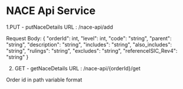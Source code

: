  # NACE Api Service
 
1.PUT - putNaceDetails
 URL : /nace-api/add

Request Body:
{
"orderId": int,
"level": int,
"code": "string",
"parent": "string",
"description": "string",
"includes": "string",
"also_includes": "string",
"rulings": "string",
"excludes": "string",
"referenceISIC_Rev4": "string"
}

2. GET - getNaceDetails
 URL : /nace-api/{orderId}/get

Order id in path variable format
